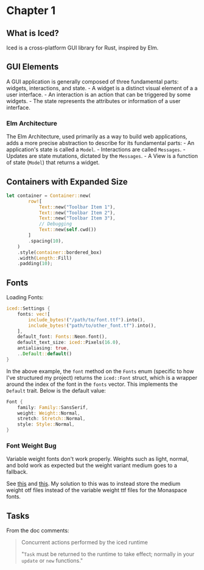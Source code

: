 # Chapter 1

## What is Iced?

Iced is a cross-platform GUI library for Rust, inspired by Elm.

## GUI Elements

A GUI application is generally composed of three fundamental parts: widgets,
interactions, and state.
    - A widget is a distinct visual element of a a user interface.
    - An interaction is an action that can be triggered by some widgets.
    - The state represents the attributes or information of a user interface.

### Elm Architecture

The Elm Architecture, used primarily as a way to build web applications, adds a
more precise abstraction to describe for its fundamental parts:
    - An application's state is called a `Model`.
    - Interactions are called `Messages`.
    - Updates are state mutations, dictated by the `Messages`.
    - A View is a function of state (`Model`) that returns a widget.

## Containers with Expanded Size

```rust
let container = Container::new(
        row![
            Text::new("Toolbar Item 1"),
            Text::new("Toolbar Item 2"),
            Text::new("Toolbar Item 3"),
            // Debugging
            Text::new(self.cwd())
        ]
        .spacing(10),
    )
    .style(container::bordered_box)
    .width(Length::Fill)
    .padding(10);
```

## Fonts

Loading Fonts:

```rust
iced::Settings {
    fonts: vec![
        include_bytes!("/path/to/font.ttf").into(),
        include_bytes!("path/to/other_font.tf").into(),
    ],
    default_font: Fonts::Neon.font(),
    default_text_size: iced::Pixels(16.0),
    antialiasing: true,
    ..Default::default()
}
```

In the above example, the `font` method on the `Fonts` enum (specific to how I've
structured my project) returns the `iced::Font` struct,
which is a wrapper around the index of the font in the `fonts` vector. This
implements the `Default` trait. Below is the default value:

```rust
Font {
    family: Family::SansSerif,
    weight: Weight::Normal,
    stretch: Stretch::Normal,
    style: Style::Normal,
}
```

### Font Weight Bug

Variable weight fonts don't work properly. Weights such as light, normal, and bold
work as expected but the weight variant medium goes to a fallback.

See [this](https://github.com/iced-rs/iced/issues/2613) and [this](https://github.com/iced-rs/iced/issues/2060).
My solution to this was to instead store the medium weight otf files instead of
the variable weight ttf files for the Monaspace fonts.

## Tasks

From the doc comments:
> Concurrent actions performed by the iced runtime
>
> "`Task` must be returned to the runtime to take effect; normally in your
> `update` or `new` functions."
